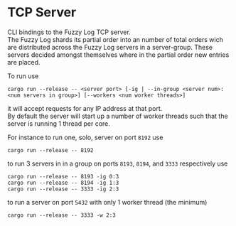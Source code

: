 # TCP Server
CLI bindings to the Fuzzy Log TCP server.  
The Fuzzy Log shards its partial order into an number of
total orders wich are distributed across the Fuzzy Log servers
in a server-group. These servers decided amongst themselves
where in the partial order new entries are placed.

To run use

    cargo run --release -- <server port> [-ig | --in-group <server num>:<num servers in group>] [--workers <num worker threads>]

it will accept requests for any IP address at that port.  
By default the server will start up a number of worker threads
such that the server is running 1 thread per core.  

For instance to run one, solo, server on port `8192` use

    cargo run --release -- 8192
    
to run 3 servers in in a group on ports `8193`, `8194`, and `3333` respectively use

    cargo run --release -- 8193 -ig 0:3
    cargo run --release -- 8194 -ig 1:3
    cargo run --release -- 3333 -ig 2:3
    
to run a server on port `5432` with only 1 worker thread (the minimum)

    cargo run --release -- 3333 -w 2:3
